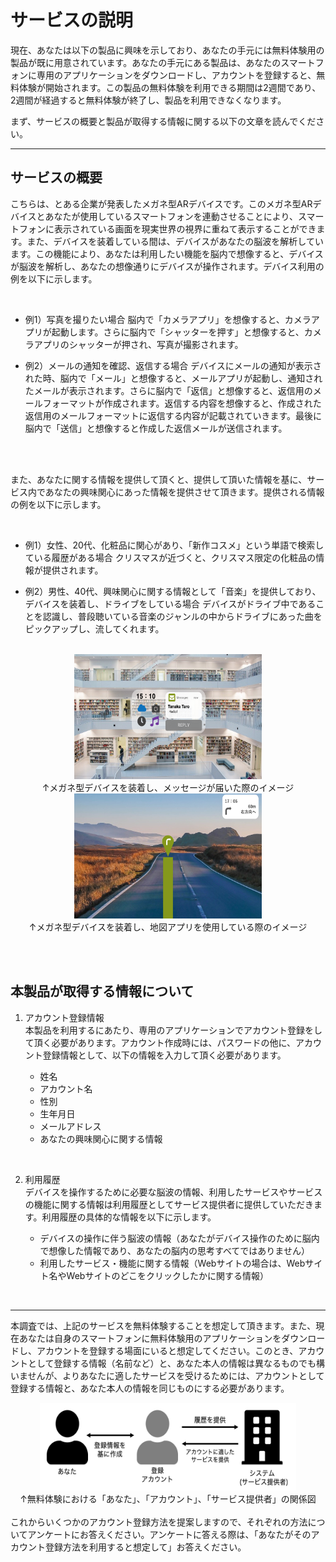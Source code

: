 # サービスの説明
現在、あなたは以下の製品に興味を示しており、あなたの手元には無料体験用の製品が既に用意されています。あなたの手元にある製品は、あなたのスマートフォンに専用のアプリケーションをダウンロードし、アカウントを登録すると、無料体験が開始されます。この製品の無料体験を利用できる期間は2週間であり、2週間が経過すると無料体験が終了し、製品を利用できなくなります。

まず、サービスの概要と製品が取得する情報に関する以下の文章を読んでください。

------------------------------------------------------------------------------------------------------------------------------------------
## サービスの概要

こちらは、とある企業が発表したメガネ型ARデバイスです。このメガネ型ARデバイスとあなたが使用しているスマートフォンを連動させることにより、スマートフォンに表示されている画面を現実世界の視界に重ねて表示することができます。また、デバイスを装着している間は、デバイスがあなたの脳波を解析しています。この機能により、あなたは利用したい機能を脳内で想像すると、デバイスが脳波を解析し、あなたの想像通りにデバイスが操作されます。デバイス利用の例を以下に示します。

<br>

- 例1）写真を撮りたい場合
脳内で「カメラアプリ」を想像すると、カメラアプリが起動します。さらに脳内で「シャッターを押す」と想像すると、カメラアプリのシャッターが押され、写真が撮影されます。


- 例2）メールの通知を確認、返信する場合
デバイスにメールの通知が表示された時、脳内で「メール」と想像すると、メールアプリが起動し、通知されたメールが表示されます。さらに脳内で「返信」と想像すると、返信用のメールフォーマットが作成されます。返信する内容を想像すると、作成された返信用のメールフォーマットに返信する内容が記載されていきます。最後に脳内で「送信」と想像すると作成した返信メールが送信されます。

<br><br>

また、あなたに関する情報を提供して頂くと、提供して頂いた情報を基に、サービス内であなたの興味関心にあった情報を提供させて頂きます。提供される情報の例を以下に示します。

<br>

- 例1）女性、20代、化粧品に関心があり、「新作コスメ」という単語で検索している履歴がある場合
クリスマスが近づくと、クリスマス限定の化粧品の情報が提供されます。

- 例2）男性、40代、興味関心に関する情報として「音楽」を提供しており、デバイスを装着し、ドライブをしている場合
デバイスがドライブ中であることを認識し、普段聴いている音楽のジャンルの中からドライブにあった曲をピックアップし、流してくれます。

<br>

<div align="center">
    <img class="featurette-image" src="./imgs/トップ.png" width="300" height="200"><br>
    ↑メガネ型デバイスを装着し、メッセージが届いた際のイメージ
</div>

<div align="center">
    <img class="featurette-image" src="./imgs/マップ.png" width="300" height="200"><br>
    ↑メガネ型デバイスを装着し、地図アプリを使用している際のイメージ
</div>

<br><br>

## 本製品が取得する情報について
1. アカウント登録情報<br>
本製品を利用するにあたり、専用のアプリケーションでアカウント登録をして頂く必要があります。アカウント作成時には、パスワードの他に、アカウント登録情報として、以下の情報を入力して頂く必要があります。

    - 姓名
    - アカウント名
    - 性別
    - 生年月日
    - メールアドレス
    - あなたの興味関心に関する情報

<br>

2. 利用履歴<br>
デバイスを操作するために必要な脳波の情報、利用したサービスやサービスの機能に関する情報は利用履歴としてサービス提供者に提供していただきます。利用履歴の具体的な情報を以下に示します。

    - デバイスの操作に伴う脳波の情報（あなたがデバイス操作のために脳内で想像した情報であり、あなたの脳内の思考すべてではありません）
    - 利用したサービス・機能に関する情報（Webサイトの場合は、Webサイト名やWebサイトのどこをクリックしたかに関する情報）

<br>


------------------------------------------------------------------------------------------------------------------------------------------

本調査では、上記のサービスを無料体験することを想定して頂きます。また、現在あなたは自身のスマートフォンに無料体験用のアプリケーションをダウンロードし、アカウントを登録する場面にいると想定してください。このとき、アカウントとして登録する情報（名前など）と、あなた本人の情報は異なるものでも構いませんが、よりあなたに適したサービスを受けるためには、アカウントとして登録する情報と、あなた本人の情報を同じものにする必要があります。


<div align="center">
    <img class="featurette-image" src="./imgs/アカウント管理方法.png" width="410" height="140"><br>
    ↑無料体験における「あなた」、「アカウント」、「サービス提供者」の関係図
</div>

<br>
これからいくつかのアカウント登録方法を提案しますので、それぞれの方法についてアンケートにお答えください。アンケートに答える際は、「あなたがそのアカウント登録方法を利用すると想定して」お答えください。

<br>

